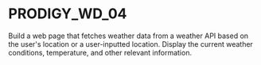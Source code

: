 # PRODIGY_WD_04

Build a web page that fetches weather data from a weather API based on the user's location or a user-inputted location. 
Display the current weather conditions, temperature, and other relevant information.
